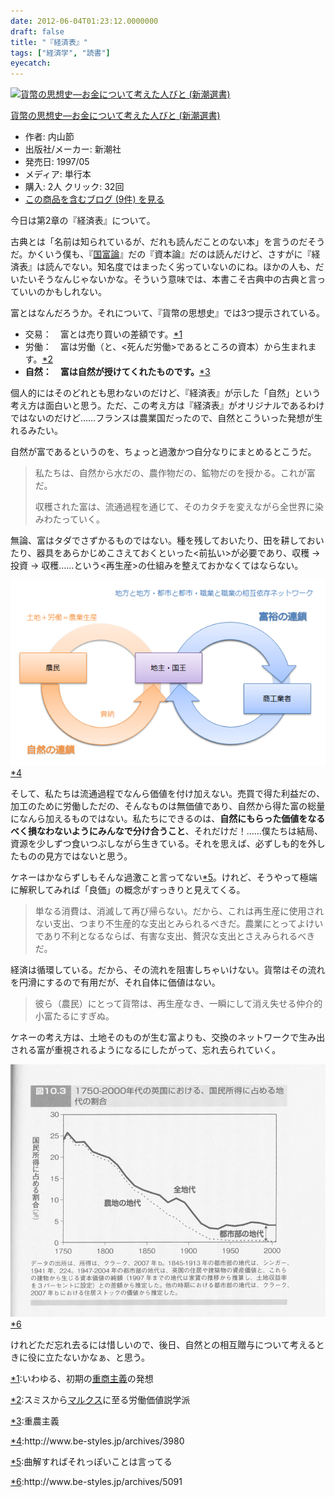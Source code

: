 ```yaml
---
date: 2012-06-04T01:23:12.0000000
draft: false
title: "『経済表』"
tags: ["経済学", "読書"]
eyecatch: 
---
```

<p><div class="hatena-asin-detail"><a href="http://www.amazon.co.jp/exec/obidos/ASIN/4106005158/bestylesnet-22/"><img src="http://ecx.images-amazon.com/images/I/41E9VPF76XL._SL160_.jpg" class="hatena-asin-detail-image" alt="貨幣の思想史―お金について考えた人びと (新潮選書)" title="貨幣の思想史―お金について考えた人びと (新潮選書)"></a><div class="hatena-asin-detail-info"><p class="hatena-asin-detail-title"><a href="http://www.amazon.co.jp/exec/obidos/ASIN/4106005158/bestylesnet-22/">貨幣の思想史―お金について考えた人びと (新潮選書)</a></p><ul><li><span class="hatena-asin-detail-label">作者:</span> 内山節</li><li><span class="hatena-asin-detail-label">出版社/メーカー:</span> 新潮社</li><li><span class="hatena-asin-detail-label">発売日:</span> 1997/05</li><li><span class="hatena-asin-detail-label">メディア:</span> 単行本</li><li><span class="hatena-asin-detail-label">購入</span>: 2人 <span class="hatena-asin-detail-label">クリック</span>: 32回</li><li><a href="http://d.hatena.ne.jp/asin/4106005158/bestylesnet-22" target="_blank">この商品を含むブログ (9件) を見る</a></li></ul></div><div class="hatena-asin-detail-foot"></div></div></p><p>今日は第2章の『経済表』について。</p><p>古典とは「名前は知られているが、だれも読んだことのない本」を言うのだそうだ。かくいう僕も、『<a class="keyword" href="http://d.hatena.ne.jp/keyword/%B9%F1%C9%D9%CF%C0">国富論</a>』だの『資本論』だのは読んだけど、さすがに『経済表』は読んでない。知名度ではまったく劣っていないのにね。ほかの人も、だいたいそうなんじゃないかな。そういう意味では、本書こそ古典中の古典と言っていいのかもしれない。</p><p>富とはなんだろうか。それについて、『貨幣の思想史』では3つ提示されている。</p>

<ul>
<li>交易：　富とは売り買いの差額です。<a href="#f1" name="fn1" title="いわゆる、初期の重商主義の発想">*1</a></li>
<li>労働：　富は労働（と、<死んだ労働>であるところの資本）から生まれます。<a href="#f2" name="fn2" title="スミスからマルクスに至る労働価値説学派">*2</a></li>
<li><b>自然：　富は自然が授けてくれたものです。</b><a href="#f3" name="fn3" title="重農主義">*3</a></li>
</ul><p>個人的にはそのどれとも思わないのだけど、『経済表』が示した「自然」という考え方は面白いと思う。ただ、この考え方は『経済表』がオリジナルであるわけではないのだけど……フランスは農業国だったので、自然とこういった発想が生れるみたい。</p><p>自然が富であるというのを、ちょっと過激かつ自分なりにまとめるとこうだ。</p>

<blockquote>
<p>私たちは、自然から水だの、農作物だの、鉱物だのを授かる。これが富だ。</p><p>収穫された富は、流通過程を通じて、そのカタチを変えながら全世界に染みわたっていく。</p>

</blockquote>
<p>無論、富はタダでさずかるものではない。種を残しておいたり、田を耕しておいたり、器具をあらかじめこさえておくといった<前払い>が必要であり、収穫 → 投資 → 収穫……という<再生産>の仕組みを整えておかなくてはならない。</p><p><img src="20120604011337.png" alt="f:id:daruyanagi:20120604011337p:plain" title="f:id:daruyanagi:20120604011337p:plain" class="hatena-fotolife"><a href="#f4" name="fn4" title="http://www.be-styles.jp/archives/3980">*4</a></p><p>そして、私たちは流通過程でなんら価値を付け加えない。売買で得た利益だの、加工のために労働しただの、そんなものは無価値であり、自然から得た富の総量になんら加えるものではない。私たちにできるのは、<b>自然にもらった価値をなるべく損なわないようにみんなで分け合うこと</b>、それだけだ！……僕たちは結局、資源を少しずつ食いつぶしながら生きている。それを思えば、必ずしも的を外したものの見方ではないと思う。</p><p>ケネーはかならずしもそんな過激こと言ってない<a href="#f5" name="fn5" title="曲解すればそれっぽいことは言ってる">*5</a>。けれど、そうやって極端に解釈してみれば「良価」の概念がすっきりと見えてくる。</p>

<blockquote>
<p>単なる消費は、消滅して再び帰らない。だから、これは再生産に使用されない支出、つまり不生産的な支出とみられるべきだ。農業にとってよけいであり不利となるならば、有害な支出、贅沢な支出とさえみられるべきだ。</p>

</blockquote>
<p>経済は循環している。だから、その流れを阻害しちゃいけない。貨幣はその流れを円滑にするので有用だが、それ自体に価値はない。</p>

<blockquote>
<p>彼ら（農民）にとって貨幣は、再生産なき、一瞬にして消え失せる仲介的小富たるにすぎぬ。</p>

</blockquote>
<p>ケネーの考え方は、土地そのものが生む富よりも、交換のネットワークで生み出される富が重視されるようになるにしたがって、忘れ去られていく。</p><p><img src="20120604011227.png" alt="f:id:daruyanagi:20120604011227p:plain" title="f:id:daruyanagi:20120604011227p:plain" class="hatena-fotolife"><a href="#f6" name="fn6" title="http://www.be-styles.jp/archives/5091">*6</a></p><p>けれどただ忘れ去るには惜しいので、後日、自然との相互贈与について考えるときに役に立たないかなぁ、と思う。</p>
<div class="footnote">
<p class="footnote"><a href="#fn1" name="f1" class="footnote-number">*1</a><span class="footnote-delimiter">:</span><span class="footnote-text">いわゆる、初期の<a class="keyword" href="http://d.hatena.ne.jp/keyword/%BD%C5%BE%A6%BC%E7%B5%C1">重商主義</a>の発想</span></p>
<p class="footnote"><a href="#fn2" name="f2" class="footnote-number">*2</a><span class="footnote-delimiter">:</span><span class="footnote-text">スミスから<a class="keyword" href="http://d.hatena.ne.jp/keyword/%A5%DE%A5%EB%A5%AF%A5%B9">マルクス</a>に至る労働価値説学派</span></p>
<p class="footnote"><a href="#fn3" name="f3" class="footnote-number">*3</a><span class="footnote-delimiter">:</span><span class="footnote-text">重農主義</span></p>
<p class="footnote"><a href="#fn4" name="f4" class="footnote-number">*4</a><span class="footnote-delimiter">:</span><span class="footnote-text">http://www.be-styles.jp/archives/3980</span></p>
<p class="footnote"><a href="#fn5" name="f5" class="footnote-number">*5</a><span class="footnote-delimiter">:</span><span class="footnote-text">曲解すればそれっぽいことは言ってる</span></p>
<p class="footnote"><a href="#fn6" name="f6" class="footnote-number">*6</a><span class="footnote-delimiter">:</span><span class="footnote-text">http://www.be-styles.jp/archives/5091</span></p>
</div>